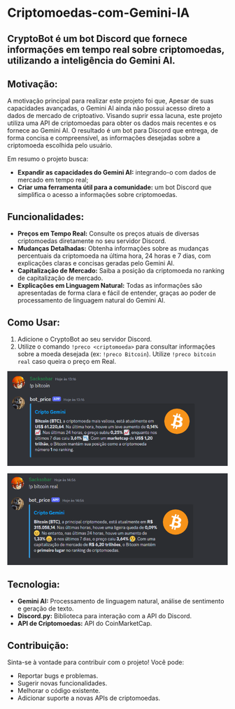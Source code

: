 # Criptomoedas-com-Gemini-IA

## CryptoBot é um bot Discord que fornece informações em tempo real sobre criptomoedas, utilizando a inteligência do Gemini AI.

## Motivação:

A motivação principal para realizar este projeto foi que,  Apesar de suas capacidades avançadas, o Gemini AI ainda não possui acesso direto a dados de mercado de criptoativo. Visando suprir essa lacuna, este projeto utiliza uma API de criptomoedas para obter os dados mais recentes e os fornece ao Gemini AI. O resultado é um bot para Discord que entrega, de forma concisa e compreensível, as informações desejadas sobre a criptomoeda escolhida pelo usuário.

Em resumo o projeto busca:

- **Expandir as capacidades do Gemini AI:** integrando-o com dados de mercado em tempo real;
- **Criar uma ferramenta útil para a comunidade:** um bot Discord que simplifica o acesso a informações sobre criptomoedas.
## Funcionalidades:

- **Preços em Tempo Real:** Consulte os preços atuais de diversas criptomoedas diretamente no seu servidor Discord.
- **Mudanças Detalhadas:** Obtenha informações sobre as mudanças percentuais da criptomoeda na última hora, 24 horas e 7 dias, com explicações claras e concisas geradas pelo Gemini AI.
- **Capitalização de Mercado:** Saiba a posição da criptomoeda no ranking de capitalização de mercado.
- **Explicações em Linguagem Natural:** Todas as informações são apresentadas de forma clara e fácil de entender, graças ao poder de processamento de linguagem natural do Gemini AI.

## Como Usar:

1. Adicione o CryptoBot ao seu servidor Discord.
2. Utilize o comando `!preco <criptomoeda>` para consultar informações sobre a moeda desejada (ex: `!preco Bitcoin`). Utilize `!preco bitcoin real` caso queira o preço em Real.

![Exemplo](exemplo1.png)

![Exemplo em Real](exemplo3.png)

## Tecnologia:

- **Gemini AI:** Processamento de linguagem natural, análise de sentimento e geração de texto.
- **Discord.py:** Biblioteca para interação com a API do Discord.
- **API de Criptomoedas:** API do CoinMarketCap.

## Contribuição:

Sinta-se à vontade para contribuir com o projeto! Você pode:
- Reportar bugs e problemas.
- Sugerir novas funcionalidades.
- Melhorar o código existente.
- Adicionar suporte a novas APIs de criptomoedas.


